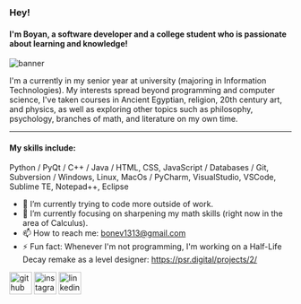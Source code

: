 ### Hey!
#### I'm Boyan, a software developer and a college student who is passionate about learning and knowledge! 
![banner](https://github.com/boyan13/boyan13/blob/master/banner.png)

I'm a currently in my senior year at university (majoring in Information Technologies). My interests spread beyond programming and computer science, I've taken courses in Ancient Egyptian, religion, 20th century art, and physics, as well as exploring other topics such as philosophy, psychology, branches of math, and literature on my own time.

---

#### My skills include: 

Python / 
PyQt / 
C++ / 
Java /
HTML, CSS, JavaScript / 
Databases / 
Git, Subversion / 
Windows, Linux, MacOs /
PyCharm, VisualStudio, VSCode, Sublime TE, Notepad++, Eclipse

* 🔭 I’m currently trying to code more outside of work.
* 🌱 I’m currently focusing on sharpening my math skills (right now in the area of Calculus).
* 📫 How to reach me: bonev1313@gmail.com 
* ⚡ Fun fact: Whenever I'm not programming, I'm working on a Half-Life Decay remake as a level designer: https://psr.digital/projects/2/ 


[<img src='https://cdn.jsdelivr.net/npm/simple-icons@3.0.1/icons/github.svg' alt='github' height='40'>](https://github.com/boyan13)  [<img src='https://cdn.jsdelivr.net/npm/simple-icons@3.0.1/icons/instagram.svg' alt='instagram' height='40'>](https://www.instagram.com/boyan_bonev/)  [<img src='https://cdn.jsdelivr.net/npm/simple-icons@3.0.1/icons/linkedin.svg' alt='linkedin' height='40'>](https://www.linkedin.com/in/boyan-bonev-788756209/)
